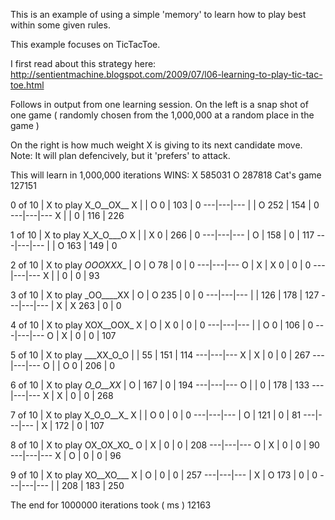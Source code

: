 This is an example of using a simple 'memory' to learn how to play best within some given rules.

This example focuses on TicTacToe. 

I first read about this strategy here: http://sentientmachine.blogspot.com/2009/07/l06-learning-to-play-tic-tac-toe.html

Follows in output from one learning session.
On the left is a snap shot of one game ( randomly chosen from the 1,000,000 at  a random place in the game )

On the right is how  much weight X is giving to its next candidate move. Note: It  will plan defencively, but it 'prefers' to attack.

This will learn in 1,000,000 iterations
WINS: X 585031  O 287818    Cat's game 127151

0 of 10  |  X to play	X_O__OX__
 X |   | O		0 | 103 | 0
---|---|---
   |   | O		252 | 154 | 0
---|---|---
 X |   |  		0 | 116 | 226

1 of 10  |  X to play	X_X_O___O
 X |   | X		0 | 266 | 0
---|---|---
   | O |  		158 | 0 | 117
---|---|---
   |   | O		163 | 149 | 0

2 of 10  |  X to play	_OOOXXX__
   | O | O		78 | 0 | 0
---|---|---
 O | X | X		0 | 0 | 0
---|---|---
 X |   |  		0 | 0 | 93

3 of 10  |  X to play	_OO____XX
   | O | O		235 | 0 | 0
---|---|---
   |   |  		126 | 178 | 127
---|---|---
   | X | X		263 | 0 | 0

4 of 10  |  X to play	XOX__OOX_
 X | O | X		0 | 0 | 0
---|---|---
   |   | O		0 | 106 | 0
---|---|---
 O | X |  		0 | 0 | 107

5 of 10  |  X to play	___XX_O_O
   |   |  		55 | 151 | 114
---|---|---
 X | X |  		0 | 0 | 267
---|---|---
 O |   | O		0 | 206 | 0

6 of 10  |  X to play	_O_O__XX_
   | O |  		167 | 0 | 194
---|---|---
 O |   |  		0 | 178 | 133
---|---|---
 X | X |  		0 | 0 | 268

7 of 10  |  X to play	X_O_O__X_
 X |   | O		0 | 0 | 0
---|---|---
   | O |  		121 | 0 | 81
---|---|---
   | X |  		172 | 0 | 107

8 of 10  |  X to play	OX_OX_XO_
 O | X |  		0 | 0 | 208
---|---|---
 O | X |  		0 | 0 | 90
---|---|---
 X | O |  		0 | 0 | 96

9 of 10  |  X to play	XO__XO___
 X | O |  		0 | 0 | 257
---|---|---
   | X | O		173 | 0 | 0
---|---|---
   |   |  		208 | 183 | 250

The end for 1000000 iterations took ( ms ) 12163
